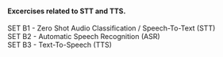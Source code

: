 #### **Excercises related to STT and TTS.**

SET B1 - Zero Shot Audio Classification / Speech-To-Text (STT) \
SET B2 - Automatic Speech Recognition (ASR) \
SET B3 - Text-To-Speech (TTS)

